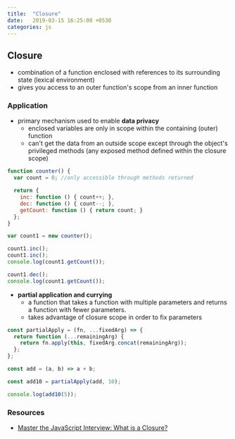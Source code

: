```yaml
---
title:  "Closure"
date:   2019-03-15 16:25:00 +0530
categories: js
---
```


## Closure

  - combination of a function enclosed with references to its surrounding state (lexical environment)
  - gives you access to an outer function's scope from an inner function


### Application

  - primary mechanism used to enable **data privacy**
    - enclosed variables are only in scope within the containing (outer) function
    - can't get the data from an outside scope except through the object's privileged methods (any exposed method defined within the closure scope)

  ```js
  function counter() {
    var count = 0; //only accessible through methods returned

    return {
      inc: function () { count++; },
      dec: function () { count--; },
      getCount: function () { return count; }
    };
  }

  var count1 = new counter();
  
  count1.inc();
  count1.inc();
  console.log(count1.getCount());
  
  count1.dec();
  console.log(count1.getCount());
  ```

  - **partial application and currying**
    - a function that takes a function with multiple parameters and returns a function with fewer parameters.
    - takes advantage of closure scope in order to fix parameters
  
  ```js
  const partialApply = (fn, ...fixedArg) => {
    return function (...remainingArg) {
      return fn.apply(this, fixedArg.concat(remainingArg));
    };
  };

  const add = (a, b) => a + b;

  const add10 = partialApply(add, 10);

  console.log(add10(5));
  ```


### Resources

  - [Master the JavaScript Interview: What is a Closure?](https://medium.com/javascript-scene/master-the-javascript-interview-what-is-a-closure-b2f0d2152b36)
